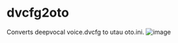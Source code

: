 # dvcfg2oto
Converts deepvocal voice.dvcfg to utau oto.ini.
![image](https://user-images.githubusercontent.com/100339835/202849779-39cb2445-a661-40d3-b287-29ce50c02a63.png)
